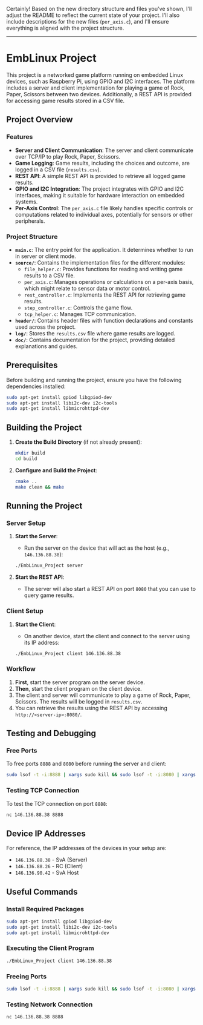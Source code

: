 Certainly! Based on the new directory structure and files you've shown, I'll adjust the README to reflect the current state of your project. I'll also include descriptions for the new files (`per_axis.c`), and I'll ensure everything is aligned with the project structure.

---

# EmbLinux Project

This project is a networked game platform running on embedded Linux devices, such as Raspberry Pi, using GPIO and I2C interfaces. The platform includes a server and client implementation for playing a game of Rock, Paper, Scissors between two devices. Additionally, a REST API is provided for accessing game results stored in a CSV file.

## Project Overview

### Features

- **Server and Client Communication**: The server and client communicate over TCP/IP to play Rock, Paper, Scissors.
- **Game Logging**: Game results, including the choices and outcome, are logged in a CSV file (`results.csv`).
- **REST API**: A simple REST API is provided to retrieve all logged game results.
- **GPIO and I2C Integration**: The project integrates with GPIO and I2C interfaces, making it suitable for hardware interaction on embedded systems.
- **Per-Axis Control**: The `per_axis.c` file likely handles specific controls or computations related to individual axes, potentially for sensors or other peripherals.

### Project Structure

- **`main.c`**: The entry point for the application. It determines whether to run in server or client mode.
- **`source/`**: Contains the implementation files for the different modules:
  - `file_helper.c`: Provides functions for reading and writing game results to a CSV file.
  - `per_axis.c`: Manages operations or calculations on a per-axis basis, which might relate to sensor data or motor control.
  - `rest_controller.c`: Implements the REST API for retrieving game results.
  - `step_controller.c`: Controls the game flow.
  - `tcp_helper.c`: Manages TCP communication.
- **`header/`**: Contains header files with function declarations and constants used across the project.
- **`log/`**: Stores the `results.csv` file where game results are logged.
- **`doc/`**: Contains documentation for the project, providing detailed explanations and guides.

## Prerequisites

Before building and running the project, ensure you have the following dependencies installed:

```bash
sudo apt-get install gpiod libgpiod-dev
sudo apt-get install libi2c-dev i2c-tools
sudo apt-get install libmicrohttpd-dev
```

## Building the Project

1. **Create the Build Directory** (if not already present):

    ```bash
    mkdir build
    cd build
    ```

2. **Configure and Build the Project**:

    ```bash
    cmake ..
    make clean && make
    ```

## Running the Project

### Server Setup

1. **Start the Server**:
    - Run the server on the device that will act as the host (e.g., `146.136.88.38`):

    ```bash
    ./EmbLinux_Project server
    ```

2. **Start the REST API**:
    - The server will also start a REST API on port `8080` that you can use to query game results.

### Client Setup

1. **Start the Client**:
    - On another device, start the client and connect to the server using its IP address:

    ```bash
    ./EmbLinux_Project client 146.136.88.38
    ```

### Workflow

1. **First**, start the server program on the server device.
2. **Then**, start the client program on the client device.
3. The client and server will communicate to play a game of Rock, Paper, Scissors. The results will be logged in `results.csv`.
4. You can retrieve the results using the REST API by accessing `http://<server-ip>:8080/`.

## Testing and Debugging

### Free Ports

To free ports `8888` and `8080` before running the server and client:

```bash
sudo lsof -t -i:8888 | xargs sudo kill && sudo lsof -t -i:8080 | xargs sudo kill
```

### Testing TCP Connection

To test the TCP connection on port `8888`:

```bash
nc 146.136.88.38 8888
```

## Device IP Addresses

For reference, the IP addresses of the devices in your setup are:

- `146.136.88.38` - SvA (Server)
- `146.136.88.26` - RC (Client)
- `146.136.90.42` - SvA Host

## Useful Commands

### Install Required Packages

```bash
sudo apt-get install gpiod libgpiod-dev
sudo apt-get install libi2c-dev i2c-tools
sudo apt-get install libmicrohttpd-dev
```

### Executing the Client Program

```bash
./EmbLinux_Project client 146.136.88.38
```

### Freeing Ports

```bash
sudo lsof -t -i:8888 | xargs sudo kill && sudo lsof -t -i:8080 | xargs sudo kill
```

### Testing Network Connection

```bash
nc 146.136.88.38 8888
```